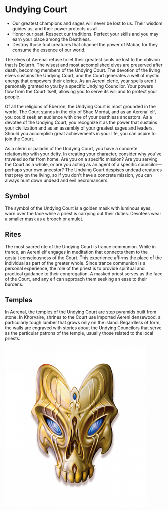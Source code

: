 # Undying Court

- Our greatest champions and sages will never be lost to us. Their wisdom guides us, and their power protects us all.
- Honor our past. Respect our traditions. Perfect your skills and you may earn your place among the Deathless.
- Destroy those foul creatures that channel the power of Mabar, for they consume the essence of our world.

The elves of Aerenal refuse to let their greatest souls be lost to the oblivion that is Dolurrh. The wisest and most accomplished elves are preserved after death, becoming members of the Undying Court. The devotion of the living elves sustains the Undying Court, and the Court generates a well of mystic energy that empowers their clerics. As an Aereni cleric, your spells aren't personally granted to you by a specific Undying Councilor. Your powers flow from the Court itself, allowing you to serve its will and to protect your people.

Of all the religions of Eberron, the Undying Court is most grounded in the world. The Court stands in the city of Shae Mordai, and as an Aerenal elf, you could seek an audience with one of your deathless ancestors. As a devotee of the Undying Court, you recognize it as the power that sustains your civilization and as an assembly of your greatest sages and leaders. Should you accomplish great achievements in your life, you can aspire to join the Court.

As a cleric or paladin of the Undying Court, you have a concrete relationship with your deity. In creating your character, consider why you've traveled so far from home. Are you on a specific mission? Are you serving the Court as a whole, or are you acting as an agent of a specific councilor—perhaps your own ancestor? The Undying Court despises undead creatures that prey on the living, so if you don't have a concrete mission, you can always hunt down undead and evil necromancers.

## Symbol

The symbol of the Undying Court is a golden mask with luminous eyes, worn over the face while a priest is carrying out their duties. Devotees wear a smaller mask as a brooch or amulet.

## Rites

The most sacred rite of the Undying Court is trance communion. While in trance, an Aereni elf engages in meditation that connects them to the gestalt consciousness of the Court. This experience affirms the place of the individual as part of the greater whole. Since trance communion is a personal experience, the role of the priest is to provide spiritual and practical guidance to their congregation. A masked priest serves as the face of the Court, and any elf can approach them seeking an ease to their burdens.

## Temples

In Aerenal, the temples of the Undying Court are step pyramids built from stone. In Khorvaire, shrines to the Court use imported Aereni densewood, a particularly tough lumber that grows only on the island. Regardless of form, the walls are engraved with stories about the Undying Councilors that serve as the particular patrons of the temple, usually those related to the local priests.

![symbol](./images/Undying_Court.png)
